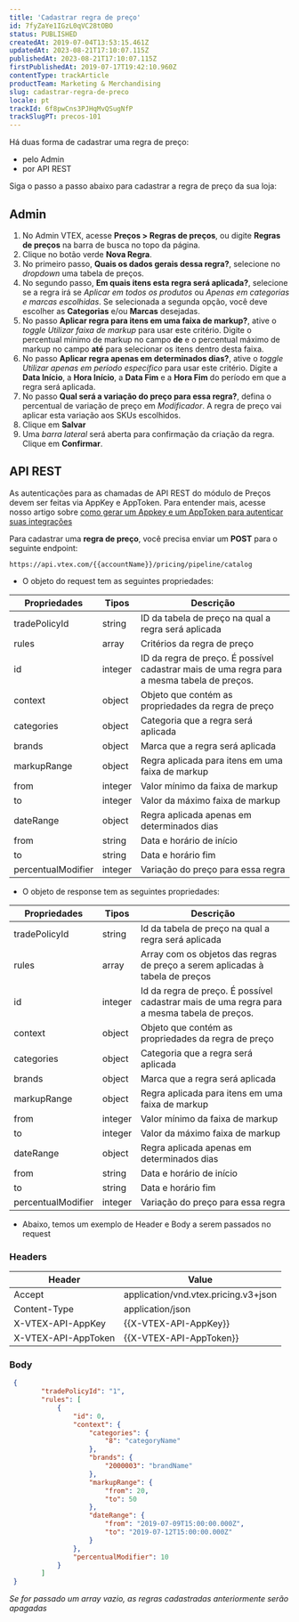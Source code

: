 ```yaml
---
title: 'Cadastrar regra de preço'
id: 7fyZaYe1IGzL0qVC28tOBO
status: PUBLISHED
createdAt: 2019-07-04T13:53:15.461Z
updatedAt: 2023-08-21T17:10:07.115Z
publishedAt: 2023-08-21T17:10:07.115Z
firstPublishedAt: 2019-07-17T19:42:10.960Z
contentType: trackArticle
productTeam: Marketing & Merchandising
slug: cadastrar-regra-de-preco
locale: pt
trackId: 6f8pwCns3PJHqMvQSugNfP
trackSlugPT: precos-101
---
```


Há duas forma de cadastrar uma regra de preço:

- pelo Admin 
- por API REST

Siga o passo a passo abaixo para cadastrar a regra de preço da sua loja:

## Admin

1.  No Admin VTEX, acesse **Preços > Regras de preços**, ou digite **Regras de preços** na barra de busca no topo da página.
2.  Clique no botão verde **Nova Regra**.
3.  No primeiro passo, **Quais os dados gerais dessa regra?**, selecione no *dropdown* uma tabela de preços.
4.  No segundo passo, **Em quais itens esta regra será aplicada?**, selecione se a regra irá se *Aplicar em todos os produtos* ou *Apenas em categorias e marcas escolhidas*. Se selecionada a segunda opção, você deve escolher as **Categorias** e/ou **Marcas** desejadas. 
5.  No passo **Aplicar regra para itens em uma faixa de markup?**, ative o *toggle* *Utilizar faixa de markup* para usar este critério. Digite o percentual mínimo de markup no campo **de** e o percentual máximo de markup no campo **até** para selecionar os itens dentro desta faixa.
7.  No passo **Aplicar regra apenas em determinados dias?**, ative o *toggle* *Utilizar apenas em período específico* para usar este critério. Digite a **Data Início**, a **Hora Início**, a **Data Fim** e a **Hora Fim** do período em que a regra será aplicada. 
7.  No passo **Qual será a variação do preço para essa regra?**, defina o percentual de variação de preço em *Modificador*. A regra de preço vai aplicar esta variação aos SKUs escolhidos.
8.  Clique em **Salvar**
9.  Uma *barra lateral* será aberta para confirmação da criação da regra. Clique em **Confirmar**.

## API REST

<div class="alert alert-warning">
As autenticações para as chamadas de API REST do módulo de Preços devem ser feitas via AppKey e AppToken. Para entender mais, acesse nosso artigo sobre <a href="https://developers.vtex.com/vtex-developer-docs/docs/getting-started-authentication">como gerar um Appkey e um AppToken para autenticar suas integrações</a>
</div>

Para cadastrar uma **regra de preço**, você precisa enviar um __POST__ para o seguinte endpoint:

`https://api.vtex.com/{{accountName}}/pricing/pipeline/catalog`

- O objeto do request tem as seguintes propriedades:

| __Propriedades__ | __Tipos__ | __Descrição__ |
|------------------|-----------|-------------|
| tradePolicyId | string | ID da tabela de preço na qual a regra será aplicada |
| rules | array | Critérios da regra de preço |
| id | integer | ID da regra de preço. É possível cadastrar mais de uma regra para a mesma tabela de preços. |
| context | object | Objeto que contém as propriedades da regra de preço |
| categories | object | Categoria que a regra será aplicada |
| brands | object | Marca que a regra será aplicada  |
| markupRange | object | Regra aplicada para itens em uma faixa de markup |
| from | integer | Valor mínimo da faixa de markup |
| to | integer | Valor da máximo faixa de markup |
| dateRange | object | Regra aplicada apenas em determinados dias |
| from | string | Data e horário de início |
| to | string | Data e horário fim |
| percentualModifier | integer | Variação do preço para essa regra |

- O objeto de response tem as seguintes propriedades: 

| __Propriedades__ | __Tipos__ | __Descrição__ |
|------------------|-----------|-------------|
| tradePolicyId | string | Id da tabela de preço na qual a regra será aplicada |
| rules | array | Array com os objetos das regras de preço a serem aplicadas à tabela de preços |
| id | integer | Id da regra de preço. É possível cadastrar mais de uma regra para a mesma tabela de preços. |
| context | object | Objeto que contém as propriedades da regra de preço |
| categories | object | Categoria que a regra será aplicada |
| brands | object | Marca que a regra será aplicada  |
| markupRange | object | Regra aplicada para itens em uma faixa de markup |
| from | integer | Valor mínimo da faixa de markup |
| to | integer | Valor da máximo faixa de markup |
| dateRange | object | Regra aplicada apenas em determinados dias |
| from | string | Data e horário de início |
| to | string | Data e horário fim |
| percentualModifier | integer | Variação do preço para essa regra |

- Abaixo, temos um exemplo de Header e Body a serem passados no request

### Headers 

| Header| Value |
|------------------|-----------|
| Accept | application/vnd.vtex.pricing.v3+json |
| Content-Type | application/json |
| X-VTEX-API-AppKey | {{X-VTEX-API-AppKey}} |
| X-VTEX-API-AppToken | {{X-VTEX-API-AppToken}} |

### Body 
```json
 {
        "tradePolicyId": "1",
        "rules": [
            {
                "id": 0,
                "context": {
                    "categories": {
                        "8": "categoryName"
                    },
                    "brands": {
                        "2000003": "brandName"
                    },
                    "markupRange": {
                        "from": 20,
                        "to": 50
                    },
                    "dateRange": {
                        "from": "2019-07-09T15:00:00.000Z",
                        "to": "2019-07-12T15:00:00.000Z"
                    }
                },
                "percentualModifier": 10
            }
        ]
 }
```
*Se for passado um array vazio, as regras cadastradas anteriormente serão apagadas*

